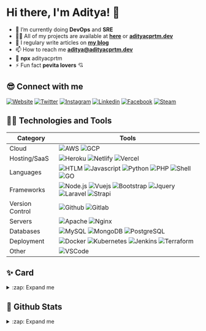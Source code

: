 # Hi there, I'm Aditya! 👋

- 🌱 I’m currently doing **DevOps** and **SRE**
- 👨‍💻 All of my projects are available at **[here][github]** or **[adityacprtm.dev][website]**
- 📝 I regulary write articles on **[my blog][blog]**
- 📫 How to reach me **aditya@adityacprtm.dev**
- 👻 **npx** adityacprtm
- ⚡ Fun fact **pevita lovers** 💘

## 😎 Connect with me

[![Website](https://img.shields.io/website?label=Adityacprtm.dev&style=for-the-badge&url=https%3A%2F%2Fadityacprtm.dev)][website]
[![Twitter](https://img.shields.io/badge/twitter-%231DA1F2.svg?&style=for-the-badge&logo=twitter&logoColor=white)][twitter]
[![Instagram](https://img.shields.io/badge/instagram-%23E4405F.svg?&style=for-the-badge&logo=instagram&logoColor=white)][instagram]
[![Linkedin](https://img.shields.io/badge/linkedin-%230077B5.svg?&style=for-the-badge&logo=linkedin&logoColor=white)][linkedin]
[![Facebook](https://img.shields.io/badge/facebook-%231877F2.svg?&style=for-the-badge&logo=facebook&logoColor=white)][facebook]
[![Steam](https://img.shields.io/badge/Steam-%23000000.svg?&style=for-the-badge&logo=steam&logoColor=white)][steam]

## 👨‍💻 Technologies and Tools

| Category        | Tools                                                                                                                                                                                                                                                                                                                                                                                                                                                                                                                                                                                                                                                                                            |
| --------------- | ------------------------------------------------------------------------------------------------------------------------------------------------------------------------------------------------------------------------------------------------------------------------------------------------------------------------------------------------------------------------------------------------------------------------------------------------------------------------------------------------------------------------------------------------------------------------------------------------------------------------------------------------------------------------------------------------ |
| Cloud           | ![AWS](https://img.shields.io/badge/Amazon_AWS-232F3E?style=for-the-badge&logo=amazon-aws&logoColor=white) ![GCP](https://img.shields.io/badge/Google_Cloud-4285F4?style=for-the-badge&logo=google-cloud&logoColor=white)                                                                                                                                                                                                                                                                                                                                                                                                                                                                        |
| Hosting/SaaS    | ![Heroku](https://img.shields.io/badge/heroku%20-%23430098.svg?&style=for-the-badge&logo=heroku&logoColor=white) ![Netlify](https://img.shields.io/badge/Netlify-00C7B7?style=for-the-badge&logo=netlify&logoColor=white) ![Vercel](https://img.shields.io/badge/vercel-%23000000.svg?&style=for-the-badge&logo=vercel&logoColor=white)                                                                                                                                                                                                                                                                                                                                                          |
| Languages       | ![HTLM](https://img.shields.io/badge/html5%20-%23E34F26.svg?&style=for-the-badge&logo=html5&logoColor=white) ![Javascript](https://img.shields.io/badge/javascript%20-%23323330.svg?&style=for-the-badge&logo=javascript&logoColor=%23F7DF1E) ![Python](https://img.shields.io/badge/Python-3776AB?style=for-the-badge&logo=python&logoColor=white) ![PHP](https://img.shields.io/badge/php-%23777BB4.svg?&style=for-the-badge&logo=php&logoColor=white) ![Shell](https://img.shields.io/badge/shell_script%20-%23121011.svg?&style=for-the-badge&logo=gnu-bash&logoColor=white) ![GO](https://img.shields.io/badge/Go-00ADD8?style=for-the-badge&logo=go&logoColor=white)                       |
| Frameworks      | ![Node.js](https://img.shields.io/badge/Node.js-43853D?style=for-the-badge&logo=node.js&logoColor=white) ![Vuejs](https://img.shields.io/badge/vuejs%20-%2335495e.svg?&style=for-the-badge&logo=vue.js&logoColor=%234FC08D) ![Bootstrap](https://img.shields.io/badge/bootstrap%20-%23563D7C.svg?&style=for-the-badge&logo=bootstrap&logoColor=white) ![Jquery](https://img.shields.io/badge/jquery%20-%230769AD.svg?&style=for-the-badge&logo=jquery&logoColor=white) ![Laravel](https://img.shields.io/badge/laravel%20-%23FF2D20.svg?&style=for-the-badge&logo=laravel&logoColor=white) ![Strapi](https://img.shields.io/badge/strapi-2e7eea?style=for-the-badge&logo=strapi&logoColor=white) |
| Version Control | ![Github](https://img.shields.io/badge/GitHub-100000?style=for-the-badge&logo=github&logoColor=white) ![Gitlab](https://img.shields.io/badge/GitLab-330F63?style=for-the-badge&logo=gitlab&logoColor=white)                                                                                                                                                                                                                                                                                                                                                                                                                                                                                      |
| Servers         | ![Apache](https://img.shields.io/badge/apache%20-%23D42029.svg?&style=for-the-badge&logo=apache&logoColor=white) ![Nginx](https://img.shields.io/badge/nginx%20-%23009639.svg?&style=for-the-badge&logo=nginx&logoColor=white)                                                                                                                                                                                                                                                                                                                                                                                                                                                                   |
| Databases       | ![MySQL](https://img.shields.io/badge/MySQL-00000F?style=for-the-badge&logo=mysql&logoColor=white) ![MongoDB](https://img.shields.io/badge/MongoDB-%234ea94b.svg?&style=for-the-badge&logo=mongodb&logoColor=white) ![PostgreSQL](https://img.shields.io/badge/PostgreSQL-316192?style=for-the-badge&logo=postgresql&logoColor=white)                                                                                                                                                                                                                                                                                                                                                            |
| Deployment      | ![Docker](https://img.shields.io/badge/docker%20-%230db7ed.svg?&style=for-the-badge&logo=docker&logoColor=white) ![Kubernetes](https://img.shields.io/badge/kubernetes%20-%23326ce5.svg?&style=for-the-badge&logo=kubernetes&logoColor=white) ![Jenkins](https://img.shields.io/badge/Jenkins-D24939?style=for-the-badge&logo=Jenkins&logoColor=white) ![Terraform](https://img.shields.io/badge/terraform-%235835CC.svg?style=for-the-badge&logo=terraform&logoColor=white)                                                                                                                                                                                                                     |
| Other           | ![VSCode](https://img.shields.io/badge/Visual_Studio_Code-0078D4?style=for-the-badge&logo=visual%20studio%20code&logoColor=white)                                                                                                                                                                                                                                                                                                                                                                                                                                                                                                                                                                |

## ✨ Card

<details>
  <summary> :zap: Expand me</summary>

![Imgur](https://i.imgur.com/SC6Rt8F.jpg)

</details>

## 🚀 Github Stats

<details>
  <summary> :zap: Expand me</summary>

![Adityacprtm's github stats](https://github-readme-stats.vercel.app/api?username=adityacprtm&show_icons=true&hide_border=true&hide=contribs,prs&theme=dark "Adityacprtm's github stats")

<!--START_SECTION:waka-->

![Lines of code](https://img.shields.io/badge/From%20Hello%20World%20I%27ve%20Written-5.8%20million%20lines%20of%20code-blue)

**🐱 My Github Data**

> 🏆 208 Contributions in the Year 2021
>
> 📦 412.7 kB Used in Github's Storage
>
> 💼 Opted to Hire
>
> 📜 49 Public Repositories
>
> 🔑 9 Private Repositories
>
> **I'm an Early 🐤**

```text
🌞 Morning    196 commits    ██████░░░░░░░░░░░░░░░░░░░   26.92%
🌆 Daytime    229 commits    ███████░░░░░░░░░░░░░░░░░░   31.46%
🌃 Evening    243 commits    ████████░░░░░░░░░░░░░░░░░   33.38%
🌙 Night      60 commits     ██░░░░░░░░░░░░░░░░░░░░░░░   8.24%

```

📅 **I'm Most Productive on Tuesday**

```text
Monday       78 commits     ██░░░░░░░░░░░░░░░░░░░░░░░   10.71%
Tuesday      150 commits    █████░░░░░░░░░░░░░░░░░░░░   20.6%
Wednesday    83 commits     ██░░░░░░░░░░░░░░░░░░░░░░░   11.4%
Thursday     69 commits     ██░░░░░░░░░░░░░░░░░░░░░░░   9.48%
Friday       92 commits     ███░░░░░░░░░░░░░░░░░░░░░░   12.64%
Saturday     110 commits    ███░░░░░░░░░░░░░░░░░░░░░░   15.11%
Sunday       146 commits    █████░░░░░░░░░░░░░░░░░░░░   20.05%

```

📊 **This Week I Spent My Time On**

```text
💬 Programming Languages:
YAML                     3 hrs 31 mins       ██████░░░░░░░░░░░░░░░░░░░   24.31%
Terraform                2 hrs               ███░░░░░░░░░░░░░░░░░░░░░░   13.84%
Text                     1 hr 50 mins        ███░░░░░░░░░░░░░░░░░░░░░░   12.74%
TypeScript               1 hr 28 mins        ██░░░░░░░░░░░░░░░░░░░░░░░   10.15%
JSON                     1 hr 23 mins        ██░░░░░░░░░░░░░░░░░░░░░░░   9.67%

🔥 Editors:
VS Code                  14 hrs 28 mins      █████████████████████████   100.0%

💻 Operating System:
Linux                    14 hrs 28 mins      █████████████████████████   100.0%

```

**I Mostly Code in JavaScript**

```text
JavaScript               15 repos            ████████░░░░░░░░░░░░░░░░░   34.88%
CSS                      5 repos             ███░░░░░░░░░░░░░░░░░░░░░░   11.63%
Java                     4 repos             ██░░░░░░░░░░░░░░░░░░░░░░░   9.3%
Shell                    4 repos             ██░░░░░░░░░░░░░░░░░░░░░░░   9.3%
HTML                     4 repos             ██░░░░░░░░░░░░░░░░░░░░░░░   9.3%

```

Last Updated on 17/06/2021

<!--END_SECTION:waka-->

</details>

[website]: https://adityacprtm.dev
[blog]: https://adityacprtm.dev/blog
[twitter]: https://twitter.com/adityacprtm
[steam]: https://steamcommunity.com/id/adityacprtm
[instagram]: https://instagram.com/adityacprtm
[linkedin]: https://linkedin.com/in/adityacprtm
[facebook]: https://www.facebook.com/adityacprtm
[github]: https://github.com/Adityacprtm
